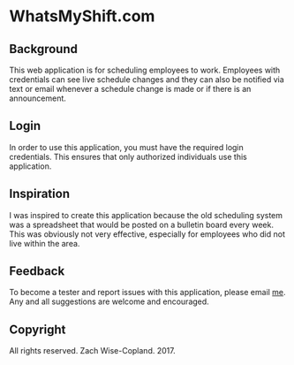 # WhatsMyShift.com

## Background
This web application is for scheduling employees to work. Employees with credentials can see live schedule changes and they can also be notified via text or email whenever a schedule change is made or if there is an announcement.

## Login
In order to use this application, you must have the required login credentials. This ensures that only authorized individuals use this application.

## Inspiration
I was inspired to create this application because the old scheduling system was a spreadsheet that would be posted on a bulletin board every week. This was obviously not very effective, especially for employees who did not live within the area.

## Feedback
To become a tester and report issues with this application, please email [me](mailto:zcopland16@gmail.com?Subject=WhatsMyShift%20App).
Any and all suggestions are welcome and encouraged.

## Copyright
All rights reserved. Zach Wise-Copland. 2017.
